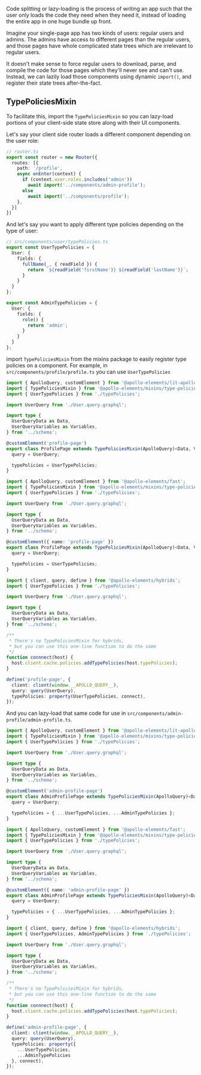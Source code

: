 <meta name="description" content="How to implement code-splitting (a.k.a. lazy loading) with Apollo Elements to decrease page loading times and improve user experience"/>

Code splitting or lazy-loading is the process of writing an app such that the user only loads the code they need when they need it, instead of loading the entire app in one huge bundle up front.

Imagine your single-page app has two kinds of users: regular users and admins. The admins have access to different pages than the regular users, and those pages have whole complicated state trees which are irrelevant to regular users.

It doesn't make sense to force regular users to download, parse, and compile the code for those pages which they'll never see and can't use. Instead, we can lazily load those components using dynamic `import()`, and register their state trees after-the-fact.

## TypePoliciesMixin

To facilitate this, import the `TypePoliciesMixin` so you can lazy-load portions of your client-side state store along with their UI components.

Let's say your client side router loads a different component depending on the user role:

<code-copy>

```ts
// router.ts
export const router = new Router({
  routes: [{
    path: '/profile',
    async onEnter(context) {
      if (context.user.roles.includes('admin'))
        await import('../components/admin-profile');
      else
        await import('../components/profile');
    },
  }]
})
```

</code-copy>


And let's say you want to apply different type policies depending on the type of user:

<code-copy>

```ts
// src/components/user/typePolicies.ts
export const UserTypePolicies = {
  User: {
    fields: {
      fullName(_, { readField }) {
        return `${readField('firstName')} ${readField('lastName')}`;
      }
    }
  }
};

export const AdminTypePolicies = {
  User: {
    fields: {
      role() {
        return 'admin';
      }
    }
  }
};
```

</code-copy>

import `TypePoliciesMixin` from the mixins package to easily register type policies on a component. For example, in `src/components/profile/profile.ts` you can use `UserTypePolicies`

<code-tabs>

<code-tab library="lit-apollo">

```ts
import { ApolloQuery, customElement } from '@apollo-elements/lit-apollo';
import { TypePoliciesMixin } from '@apollo-elements/mixins/type-policies-mixin';
import { UserTypePolicies } from './typePolicies';

import UserQuery from './User.query.graphql';

import type {
  UserQueryData as Data,
  UserQueryVariables as Variables,
} from '../schema';

@customElement('profile-page')
export class ProfilePage extends TypePoliciesMixin(ApolloQuery)<Data, Variables> {
  query = UserQuery;

  typePolicies = UserTypePolicies;
}
```

</code-tab>

<code-tab library="fast">

```ts
import { ApolloQuery, customElement } from '@apollo-elements/fast';
import { TypePoliciesMixin } from '@apollo-elements/mixins/type-policies-mixin';
import { UserTypePolicies } from './typePolicies';

import UserQuery from './User.query.graphql';

import type {
  UserQueryData as Data,
  UserQueryVariables as Variables,
} from '../schema';

@customElement({ name: 'profile-page' })
export class ProfilePage extends TypePoliciesMixin(ApolloQuery)<Data, Variables> {
  query = UserQuery;

  typePolicies = UserTypePolicies;
}
```

</code-tab>

<code-tab library="hybrids">

```ts
import { client, query, define } from '@apollo-elements/hybrids';
import { UserTypePolicies } from './typePolicies';

import UserQuery from './User.query.graphql';

import type {
  UserQueryData as Data,
  UserQueryVariables as Variables,
} from '../schema';

/**
 * There's no TypePoliciesMixin for hybrids,
 * but you can use this one-line function to do the same
 */
function connnect(host) {
  host.client.cache.policies.addTypePolicies(host.typePolicies);
}

define('profile-page', {
  client: client(window.__APOLLO_QUERY__),
  query: query(UserQuery),
  typePolicies: property(UserTypePolicies, connect),
});
```

</code-tab>

</code-tabs>

And you can lazy-load that same code for use in `src/components/admin-profile/admin-profile.ts`.

<code-tabs>

<code-tab library="lit-apollo">

```ts
import { ApolloQuery, customElement } from '@apollo-elements/lit-apollo';
import { TypePoliciesMixin } from '@apollo-elements/mixins/type-policies-mixin';
import { UserTypePolicies } from './typePolicies';

import UserQuery from './User.query.graphql';

import type {
  UserQueryData as Data,
  UserQueryVariables as Variables,
} from '../schema';

@customElement('admin-profile-page')
export class AdminProfilePage extends TypePoliciesMixin(ApolloQuery)<Data, Variables> {
  query = UserQuery;

  typePolicies = { ...UserTypePolicies, ...AdminTypePolicies };
}
```

</code-tab>

<code-tab library="fast">

```ts
import { ApolloQuery, customElement } from '@apollo-elements/fast';
import { TypePoliciesMixin } from '@apollo-elements/mixins/type-policies-mixin';
import { UserTypePolicies } from './typePolicies';

import UserQuery from './User.query.graphql';

import type {
  UserQueryData as Data,
  UserQueryVariables as Variables,
} from '../schema';

@customElement({ name: 'admin-profile-page' })
export class AdminProfilePage extends TypePoliciesMixin(ApolloQuery)<Data, Variables> {
  query = UserQuery;

  typePolicies = { ...UserTypePolicies, ...AdminTypePolicies };
}
```

</code-tab>

<code-tab library="hybrids">

```ts
import { client, query, define } from '@apollo-elements/hybrids';
import { UserTypePolicies, AdminTypePolicies } from './typePolicies';

import UserQuery from './User.query.graphql';

import type {
  UserQueryData as Data,
  UserQueryVariables as Variables,
} from '../schema';

/**
 * There's no TypePoliciesMixin for hybrids,
 * but you can use this one-line function to do the same
 */
function connnect(host) {
  host.client.cache.policies.addTypePolicies(host.typePolicies);
}

define('admin-profile-page', {
  client: client(window.__APOLLO_QUERY__),
  query: query(UserQuery),
  typePolicies: property({
    ...UserTypePolicies,
    ...AdminTypePolicies
  }, connect),
});
```

</code-tab>

</code-tabs>